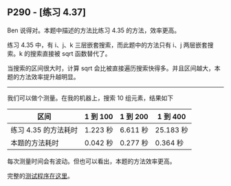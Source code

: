 ## P290 - [练习 4.37]

Ben 说得对。本题中描述的方法比练习 4.35 的方法，效率更高。

练习 4.35 中，有 i、j、k 三层嵌套搜索，而此题中的方法只有 i、j 两层嵌套搜索。k 的搜索直接被 sqrt 函数替代了。

当搜索的区间很大时，计算 sqrt 会比被直接遍历搜索快得多。并且区间越大，本题的方法效率提升越明显。

------

我们可以做个测量。在我的机器上，搜索 10 组元素，结果如下

| 区间               | 1 到 100  | 1 到 200  | 1 到 400 |
|--------------------|----------|-----------|----------|
| 练习 4.35 的方法耗时 | 1.223 秒  | 6.611 秒  | 25.183 秒  |
| 本题的方法耗时       | 0.042 秒 | 0.277 秒  | 0.364 秒  |

每次测量时间会有波动。但也可以看出，本题的方法效率更高。

完整的[测试程序在这里](./exercise_4_37.scm)。

